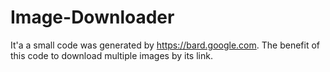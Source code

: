 # Image-Downloader
It'a a small code was generated by https://bard.google.com.
The benefit of this code to download multiple images by its link.
